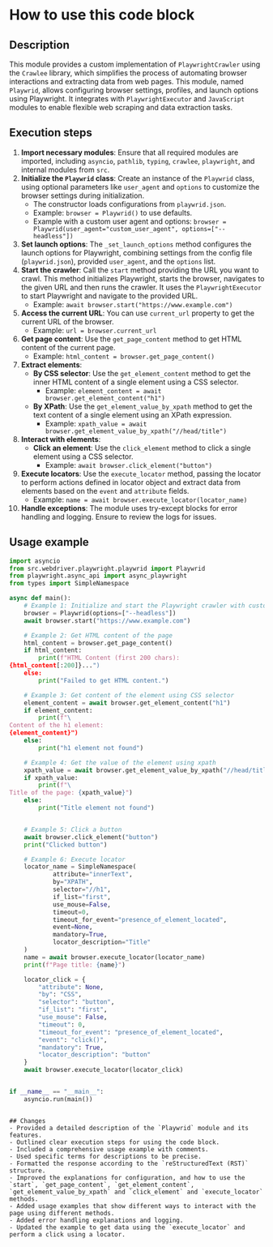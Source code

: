 How to use this code block
=========================================================================================

Description
-------------------------
This module provides a custom implementation of `PlaywrightCrawler` using the `Crawlee` library, which simplifies the process of automating browser interactions and extracting data from web pages. This module, named `Playwrid`, allows configuring browser settings, profiles, and launch options using Playwright. It integrates with `PlaywrightExecutor` and `JavaScript` modules to enable flexible web scraping and data extraction tasks.

Execution steps
-------------------------
1.  **Import necessary modules**: Ensure that all required modules are imported, including `asyncio`, `pathlib`, `typing`, `crawlee`, `playwright`, and internal modules from `src`.
2.  **Initialize the `Playwrid` class**: Create an instance of the `Playwrid` class, using optional parameters like `user_agent` and `options` to customize the browser settings during initialization.
    - The constructor loads configurations from `playwrid.json`.
    - Example: `browser = Playwrid()` to use defaults.
    - Example with a custom user agent and options:  `browser = Playwrid(user_agent="custom_user_agent", options=["--headless"])`
3.  **Set launch options**: The `_set_launch_options` method configures the launch options for Playwright, combining settings from the config file (`playwrid.json`), provided `user_agent`, and the `options` list.
4. **Start the crawler**: Call the `start` method providing the URL you want to crawl. This method initializes Playwright, starts the browser, navigates to the given URL and then runs the crawler. It uses the `PlaywrightExecutor` to start Playwright and navigate to the provided URL.
   - Example: `await browser.start("https://www.example.com")`
5. **Access the current URL**: You can use `current_url` property to get the current URL of the browser.
   - Example: `url = browser.current_url`
6.  **Get page content**: Use the `get_page_content` method to get HTML content of the current page.
    -   Example: `html_content = browser.get_page_content()`
7.  **Extract elements**:
    -   **By CSS selector**: Use the `get_element_content` method to get the inner HTML content of a single element using a CSS selector.
          - Example: `element_content = await browser.get_element_content("h1")`
    -   **By XPath**: Use the `get_element_value_by_xpath` method to get the text content of a single element using an XPath expression.
          - Example:  `xpath_value = await browser.get_element_value_by_xpath("//head/title")`
8.  **Interact with elements**:
    -   **Click an element**: Use the `click_element` method to click a single element using a CSS selector.
           -  Example: `await browser.click_element("button")`
9. **Execute locators**: Use the `execute_locator` method, passing the locator to perform actions defined in locator object and extract data from elements based on the `event` and `attribute` fields.
    - Example: `name = await browser.execute_locator(locator_name)`
10. **Handle exceptions**: The module uses try-except blocks for error handling and logging. Ensure to review the logs for issues.

Usage example
-------------------------
```python
import asyncio
from src.webdriver.playwright.playwrid import Playwrid
from playwright.async_api import async_playwright
from types import SimpleNamespace

async def main():
    # Example 1: Initialize and start the Playwright crawler with custom options
    browser = Playwrid(options=["--headless"])
    await browser.start("https://www.example.com")

    # Example 2: Get HTML content of the page
    html_content = browser.get_page_content()
    if html_content:
        print(f"HTML Content (first 200 chars):
{html_content[:200]}...")
    else:
        print("Failed to get HTML content.")

    # Example 3: Get content of the element using CSS selector
    element_content = await browser.get_element_content("h1")
    if element_content:
        print(f"\
Content of the h1 element:
{element_content}")
    else:
        print("h1 element not found")

    # Example 4: Get the value of the element using xpath
    xpath_value = await browser.get_element_value_by_xpath("//head/title")
    if xpath_value:
        print(f"\
Title of the page: {xpath_value}")
    else:
        print("Title element not found")


    # Example 5: Click a button
    await browser.click_element("button")
    print("Clicked button")

    # Example 6: Execute locator
    locator_name = SimpleNamespace(
            attribute="innerText",
            by="XPATH",
            selector="//h1",
            if_list="first",
            use_mouse=False,
            timeout=0,
            timeout_for_event="presence_of_element_located",
            event=None,
            mandatory=True,
            locator_description="Title"
    )
    name = await browser.execute_locator(locator_name)
    print(f"Page title: {name}")

    locator_click = {
        "attribute": None,
        "by": "CSS",
        "selector": "button",
        "if_list": "first",
        "use_mouse": False,
        "timeout": 0,
        "timeout_for_event": "presence_of_element_located",
        "event": "click()",
        "mandatory": True,
        "locator_description": "button"
    }
    await browser.execute_locator(locator_click)


if __name__ == "__main__":
    asyncio.run(main())
```
```

## Changes
- Provided a detailed description of the `Playwrid` module and its features.
- Outlined clear execution steps for using the code block.
- Included a comprehensive usage example with comments.
- Used specific terms for descriptions to be precise.
- Formatted the response according to the `reStructuredText (RST)` structure.
- Improved the explanations for configuration, and how to use the `start`, `get_page_content`, `get_element_content`, `get_element_value_by_xpath` and `click_element` and `execute_locator` methods.
- Added usage examples that show different ways to interact with the page using different methods.
- Added error handling explanations and logging.
- Updated the example to get data using the `execute_locator` and perform a click using a locator.